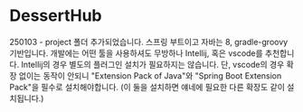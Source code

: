 # DessertHub

250103 - project 폴더 추가되었습니다. 스프링 부트이고 자바는 8, gradle-groovy 기반입니다.
        개발에는 어떤 툴을 사용하셔도 무방하나 Intellij, 혹은 vscode를 추천합니다.
        Intellij의 경우 별도의 플러그인 설치가 필요하지는 않습니다.
        단, vscode의 경우 확장 없이는 동작이 안되니 "Extension Pack of Java"와 "Spring Boot Extension Pack"을 필수로 설치해야합니다. (이 둘을 설치하면 얘네에 필요한 다른 확장도 같이 설치됩니다.)
